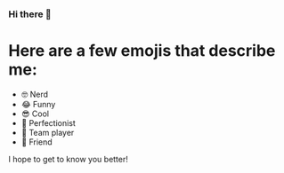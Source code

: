 ### Hi there 👋

# Here are a few emojis that describe me:

- 🤓 Nerd <br/>
- 😂 Funny <br/>
- 😎 Cool <br/>
- 💯 Perfectionist <br/>
- 🤝 Team player <br/>
- 👫 Friend <br/> 

I hope to get to know you better!
<!--
**dev-satyamthakur/dev-satyamthakur** is a ✨ _special_ ✨ repository because its `README.md` (this file) appears on your GitHub profile.

Here are some ideas to get you started:

- 🔭 I’m currently working on ...
- 🌱 I’m currently learning ...
- 👯 I’m looking to collaborate on ...
- 🤔 I’m looking for help with ...
- 💬 Ask me about ...
- 📫 How to reach me: ...
- 😄 Pronouns: ...
- ⚡ Fun fact: ...
-->
